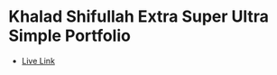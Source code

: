 # Khalad Shifullah Extra Super Ultra Simple Portfolio



- [Live Link](https://khalad-portfolio.web.app/)